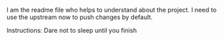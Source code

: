 I am the readme file who helps to understand about the project.
I need to use the upstream now to push changes by default.

Instructions:
Dare not to sleep until you finish

